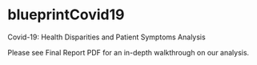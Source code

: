 # blueprintCovid19
Covid-19: Health Disparities and Patient Symptoms Analysis

Please see Final Report PDF for an in-depth walkthrough on our analysis.
